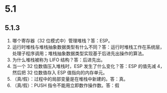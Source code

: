 # 5.1
## 5.1.3
1. 哪个寄存器（32 位模式中）管理堆栈？答：ESP。
2. 运行时堆栈与堆栈抽象数据类型有什么不同？答：运行时堆栈工作在系统层，处理子程序调用；堆栈抽象数据类型实现基于后进先出操作的算法。
3. 为什么堆栈被称为 LIFO 结构？答：后进先出。
4. 当一个 32 位数值压入堆栈时，ESP 发生了什么变化？答：ESP 的值先减 4，然后把 32 位数值存入 ESP 值指向的内存单元。
5. （真/假）：过程中的局部变量是在堆栈中新建的。答：真。
6. （真/假）：PUSH 指令不能用立即数作操作数。答：假
